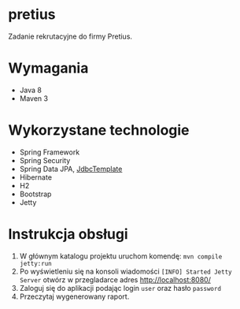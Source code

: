 # pretius
Zadanie rekrutacyjne do firmy Pretius.

# Wymagania
- Java 8
- Maven 3

# Wykorzystane technologie
- Spring Framework
- Spring Security
- Spring Data JPA, [JdbcTemplate][1]
- Hibernate
- H2
- Bootstrap 
- Jetty

# Instrukcja obsługi
1. W głównym katalogu projektu uruchom komendę: `mvn compile jetty:run`  
2. Po wyświetleniu się na konsoli wiadomości `[INFO] Started Jetty Server` otwórz w przegladarce adres
[http://localhost:8080/](http://localhost:8080/)
3. Zaloguj się do aplikacji podając login `user` oraz hasło `password`
4. Przeczytaj wygenerowany raport.

[1]: https://docs.spring.io/spring/docs/current/javadoc-api/org/springframework/jdbc/core/JdbcTemplate.html

